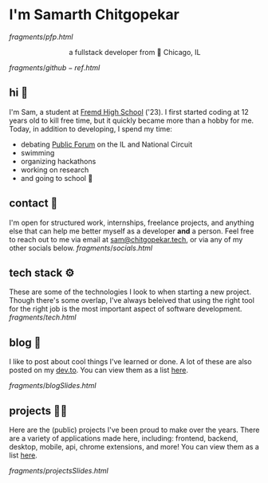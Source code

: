 # I'm Samarth Chitgopekar
${fragments/pfp.html}$
<p align="center">a fullstack developer from 📍 Chicago, IL</p>

${fragments/github-ref.html}$

## hi 👋
I'm Sam, a student at [Fremd High School](https://adc.d211.org/Domain/9) ('23). I first started coding at 12 years old to kill free time, but it quickly became more than a hobby for me. Today, in addition to developing, I spend my time:
- debating [Public Forum](https://www.speechanddebate.org/topics/) on the IL and National Circuit
- swimming
- organizing hackathons
- working on research
- and going to school 🎒

## contact 🤝
I'm open for structured work, internships, freelance projects, and anything else that can help me better myself as a developer **and** a person. Feel free to reach out to me via email at [sam@chitgopekar.tech](mailto:sam@chitgopekar.tech), or via any of my other socials below.
${fragments/socials.html}$

## tech stack ⚙️
These are some of the technologies I look to when starting a new project. Though there's some overlap, I've always beleived that using the right tool for the right job is the most important aspect of software development.
${fragments/tech.html}$

## blog 📝
I like to post about cool things I've learned or done. A lot of these are also posted on my [dev.to](https://dev.to/httpsamc). You can view them as a list [here](/blog).

${fragments/blogSlides.html}$

## projects 👨‍💻
Here are the (public) projects I've been proud to make over the years. There are a variety of applications made here, including: frontend, backend, desktop, mobile, api, chrome extensions, and more! You can view them as a list [here](/projects).

${fragments/projectsSlides.html}$